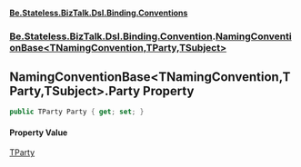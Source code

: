 #### [Be.Stateless.BizTalk.Dsl.Binding.Conventions](README.md 'README')
### [Be.Stateless.BizTalk.Dsl.Binding.Convention](Be.Stateless.BizTalk.Dsl.Binding.Convention.md 'Be.Stateless.BizTalk.Dsl.Binding.Convention').[NamingConventionBase&lt;TNamingConvention,TParty,TSubject&gt;](NamingConventionBase_TNamingConvention,TParty,TSubject_.md 'Be.Stateless.BizTalk.Dsl.Binding.Convention.NamingConventionBase<TNamingConvention,TParty,TSubject>')

## NamingConventionBase<TNamingConvention,TParty,TSubject>.Party Property

```csharp
public TParty Party { get; set; }
```

#### Property Value
[TParty](NamingConventionBase_TNamingConvention,TParty,TSubject_.md#Be.Stateless.BizTalk.Dsl.Binding.Convention.NamingConventionBase_TNamingConvention,TParty,TSubject_.TParty 'Be.Stateless.BizTalk.Dsl.Binding.Convention.NamingConventionBase<TNamingConvention,TParty,TSubject>.TParty')